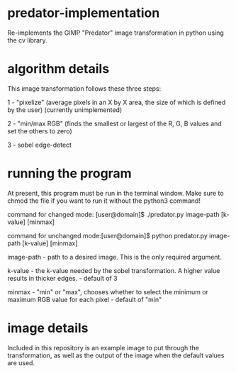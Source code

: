 # predator-implementation
Re-implements the GIMP "Predator" image transformation in python using the cv library.

# algorithm details
This image transformation follows these three steps:

1 - "pixelize" (average pixels in an X by X area, the size of which is defined by the user) (currently unimplemented)

2 - "min/max RGB" (finds the smallest or largest of the R, G, B values and set the others to zero)

3 - sobel edge-detect

# running the program
At present, this program must be run in the terminal window.
Make sure to chmod the file if you want to run it without the python3 command!

command for changed mode: \[user@domain]$ ./predator.py image-path \[k-value] \[minmax]

command for unchanged mode:\[user@domain]$ python predator.py image-path \[k-value] \[minmax]

image-path - path to a desired image. This is the only required argument.

k-value - the k-value needed by the sobel transformation. A higher value results in thicker edges. - default of 3

minmax - "min" or "max", chooses whether to select the minimum or maximum RGB value for each pixel - default of "min"

# image details
Included in this repository is an example image to put through the transformation, as well as the output of the image when the default values are used.
